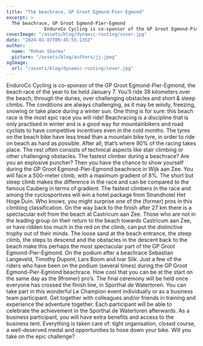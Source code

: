 ```yaml
---
title: "Thé beachrace, GP Groot Egmond-Pier-Egmond"
excerpt: >
  Thé beachrace, GP Groot Egmond-Pier-Egmond
              EnduroCo Cycling is co-sponsor of the GP Groot Egmond-Pier-Egmond, the beach race of the year to be held January 7. You’ll ride 38 kilometers ove
coverImage: "/assets/blog/dynamic-routing/cover.jpg"
date: "2024-01-07T09:45:55.135Z"
author:
  name: "Rohan Sharma"
  picture: "/assets/blog/authors/jj.jpeg"
ogImage:
  url: "/assets/blog/dynamic-routing/cover.jpg"
---
```


EnduroCo Cycling is co-sponsor of the GP Groot Egmond-Pier-Egmond, the beach race of the year to be held January 7. You’ll ride 38 kilometers over the beach, through the dunes, over challenging obstacles and short & steep climbs. The conditions are always challenging, as it may be windy, freezing, snowing or take place during a winter sun. One thing is for sure: this beach race is the most epic race you will ride!
Beachracing is a discipline that is only practised in winter and is a good way for mountainbikers and road cyclists to have competitive incentives even in the cold months. The tyres on the beach bike have less tread than a mountain bike tyre, in order to ride on beach as hard as possible. After all, that’s where 90% of the racing takes place. The rest often consists of technical aspects like stair climbing or other challenging obstacles.
The fastest climber during a beachrace?
Are you an explosive puncher? Then you have the chance to show yourself during the GP Groot Egmond-Pier-Egmond beachrace in Wijk aan Zee. You will face a 500-meter climb, with a maximum gradient of 8%. The short but steep climb makes the difference in the race and can be compared to the famous Cauberg in terms of gradient. The fastest climbers in the race and among the cyclosportives will win a hotel package from Strandhotel Het Hoge Duin. Who knows, you might surprise one of the (former) pros in this climbing classification.
On the way back to the finish after 27 km there is a spectacular exit from the beach at Castricum aan Zee. Those who are not in the leading group on their return to the beach towards Castricum aan Zee, or have ridden too much in the red on the climb, can put the distinctive trophy out of their minds. The loose sand at the beach entrance, the steep climb, the steps to descend and the obstacles in the descent back to the beach make this perhaps the most spectacular part of the GP Groot Egmond-Pier-Egmond.
On the podium after a beachrace
Sebastian Langeveld, Timothy Dupont, Lars Boom and Ivar Slik. Just a few of the riders who have been on the podium (several times) during the GP Groot Egmond-Pier-Egmond beachrace. How cool that you can be at the start on the same day as the 9fromer) pro’s. The final ceremony will be held once everyone has crossed the finish line, in Sporthal de Watertoren.
You can take part in this wonderful Le Champion event individually or as a business team participant. Get together with colleagues and/or friends in training and experience the adventure together. Each participant will be able to celebrate the achievement in the Sporthal de Watertoren afterwards. As a business participant, you will have extra benefits and access to the business tent.
Everything is taken care of: tight organisation, closed course, a well-deserved medal and opportunities to hose down your bike. Will you take on the epic challenge?